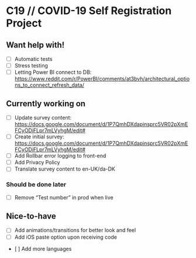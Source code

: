 # C19 // COVID-19 Self Registration Project

## Want help with!
- [ ] Automatic tests
- [ ] Stress testing
- [ ] Letting Power BI connect to DB: https://www.reddit.com/r/PowerBI/comments/at3bvh/architectural_options_to_connect_refresh_data/ 

## Currently working on
- [ ] Update survey content: https://docs.google.com/document/d/1P7QmhDXdapinsprc5VR02pXmEFCyODiFLpr7mLVyhgM/edit#
- [ ] Create initial survey: https://docs.google.com/document/d/1P7QmhDXdapinsprc5VR02pXmEFCyODiFLpr7mLVyhgM/edit#
- [ ] Add Rollbar error logging to front-end
- [ ] Add Privacy Policy
- [ ] Translate survey content to en-UK/da-DK

### Should be done later
- [ ] Remove “Test number” in prod when live

## Nice-to-have
- [ ] Add animations/transitions for better look and feel
- [ ] Add iOS paste option upon receiving code
- [ ] Add more languages
